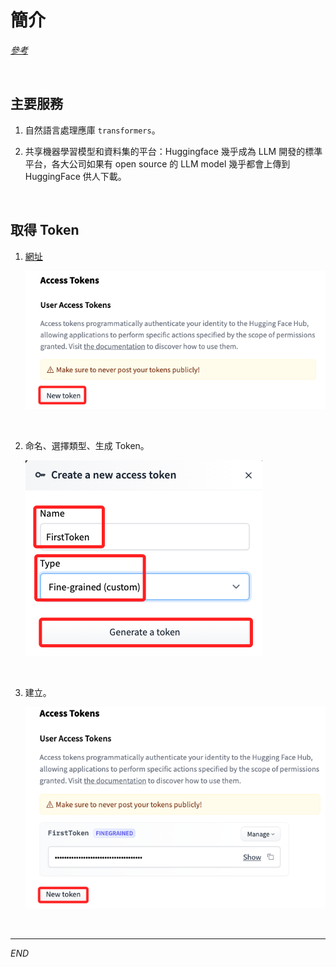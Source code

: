 # 簡介


_[參考](https://github.com/build-on-aws/llm-rag-vectordb-python/tree/main)_

<br>

## 主要服務

1. 自然語言處理應庫 `transformers`。

2. 共享機器學習模型和資料集的平台：Huggingface 幾乎成為 LLM 開發的標準平台，各大公司如果有 open source 的 LLM model 幾乎都會上傳到 HuggingFace 供人下載。

<br>

## 取得 Token

1. [網址](https://huggingface.co/settings/tokens)

    ![](images/img_01.png)

<br>

2. 命名、選擇類型、生成 Token。

    ![](images/img_02.png)

<br>

3. 建立。

    ![](images/img_03.png)


<br>

___

_END_